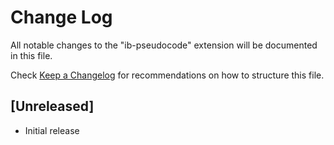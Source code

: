 # Change Log

All notable changes to the "ib-pseudocode" extension will be documented in this file.

Check [Keep a Changelog](http://keepachangelog.com/) for recommendations on how to structure this file.

## [Unreleased]

- Initial release